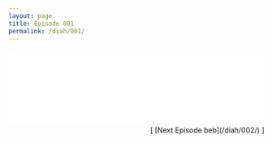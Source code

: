 ```yaml
---
layout: page
title: Episode 001
permalink: /diah/001/
---
```


<iframe allowfullscreen="true" frameborder="0" style="width:100%;" marginheight="0" marginwidth="0" mozallowfullscreen="true" scrolling="NO" src="//gdriveplayer.us/embed2.php?link=8QSvm2fmITW3nQQ2QhOP1Qy%252BEtwHPF89imSpAqewDimqnyth3YjEUnHLC0Qy1yHdXOxu6l3Uk9zgGKknXqPcpvoAwktuqeQZXgnkdxe5XoLrlEZZPL0tA5VHWElPu3xfn7PLUbtowk1XMAlbXNwdD4TyyBynsd81coPswBcWFk8HH37SS2z0Ce2zwjhAQqKl%252B67MVqHfA3Kl6f%252BeO7J6jm&amp;no_adult=yes" webkitallowfullscreen="true"></iframe>

<div align="right">[ [Next Episode beb](/diah/002/) ]</div>
